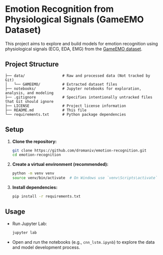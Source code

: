# Emotion Recognition from Physiological Signals (GameEMO Dataset)

This project aims to explore and build models for emotion recognition using physiological signals (ECG, EDA, EMG) from the [GameEMO dataset](https://www.kaggle.com/datasets/sigfest/database-for-emotion-recognition-system-gameemo).

## Project Structure

```
├── data/                 # Raw and processed data (Not tracked by Git)
│   └── GAMEEMO/          # Extracted dataset files
├── notebooks/            # Jupyter notebooks for exploration, analysis, and modeling
├── .gitignore            # Specifies intentionally untracked files that Git should ignore
├── LICENSE               # Project license information
├── README.md             # This file
└── requirements.txt      # Python package dependencies
```

## Setup

1.  **Clone the repository:**
    ```bash
    git clone https://github.com/dromaniv/emotion-recognition.git
    cd emotion-recognition
    ```

2.  **Create a virtual environment (recommended):**
    ```bash
    python -m venv venv
    source venv/bin/activate  # On Windows use `venv\Scripts\activate`
    ```

3.  **Install dependencies:**
    ```bash
    pip install -r requirements.txt
    ```

## Usage

*   Run Jupyter Lab:
    ```bash
    jupyter lab
    ```
*   Open and run the notebooks (e.g., `cnn_lstm.ipynb`) to explore the data and model development process.